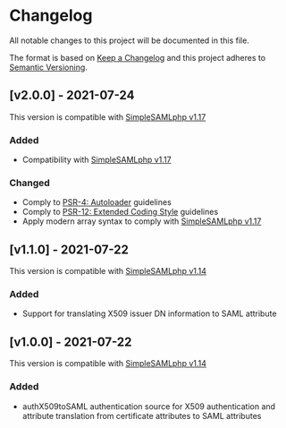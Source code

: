 # Changelog

All notable changes to this project will be documented in this file.

The format is based on [Keep a Changelog](https://keepachangelog.com/en/1.0.0/)
and this project adheres to [Semantic Versioning](https://semver.org/spec/v2.0.0.html).

## [v2.0.0] - 2021-07-24

This version is compatible with [SimpleSAMLphp v1.17](https://simplesamlphp.org/docs/1.17/simplesamlphp-changelog)

### Added

- Compatibility with [SimpleSAMLphp v1.17](https://simplesamlphp.org/docs/1.17/simplesamlphp-changelog)

### Changed

- Comply to [PSR-4: Autoloader](https://www.php-fig.org/psr/psr-4/) guidelines
- Comply to [PSR-12: Extended Coding Style](https://www.php-fig.org/psr/psr-12/) guidelines
- Apply modern array syntax to comply with [SimpleSAMLphp v1.17](https://simplesamlphp.org/docs/stable/simplesamlphp-upgrade-notes-1.17)

## [v1.1.0] - 2021-07-22

This version is compatible with [SimpleSAMLphp v1.14](https://simplesamlphp.org/docs/1.14/simplesamlphp-changelog)

### Added

- Support for translating X509 issuer DN information to SAML attribute

## [v1.0.0] - 2021-07-22

This version is compatible with [SimpleSAMLphp v1.14](https://simplesamlphp.org/docs/1.14/simplesamlphp-changelog)

### Added

- authX509toSAML authentication source for X509 authentication and attribute translation from certificate attributes to SAML attributes

